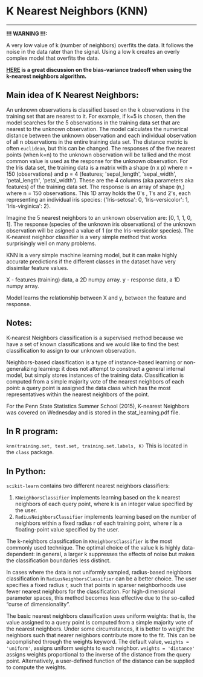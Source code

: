 # K Nearest Neighbors (KNN)

-----------

__!!! WARNING !!!:__ 

A very low value of k (number of neighbors) overfits the data. It follows the noise in the data rater than the signal. Using a low k creates an overly complex model that overfits the data. 


__[HERE](http://scott.fortmann-roe.com/docs/BiasVariance.html) is a great discussion on the bias-variance tradeoff when using the k-nearest neighbors algorithm.__ 



## Main idea of K Nearest Neighbors:
An unknown observations is classified based on the k observations in the training set that are nearest to it. For example, if k=5 is chosen, then the model searches for the 5 observations in the training data set that are nearest to the unknown observation. The model calculates the numerical distance between the unknown observation and each individual observation of all n observations in the entire training data set. The distance metric is often `euclidean`, but this can be changed. 
The responses of the five nearest points (when k=n) to the unknown observation will be tallied and the most common value is used as the response for the unknown observation. For the Iris data set, the training data is a matrix with a shape (n x p) where n = 150 (observations) and p = 4 (features; 'sepal_length', 'sepal_width', 'petal_length', 'petal_width'). These are the 4 columns (aka parameters aka features) of the training data set. The response is an array of shape (n,) where n = 150 observations. This 1D array holds the 0's , 1's and 2's, each representing an individual iris species: {'Iris-setosa': 0, 'Iris-versicolor': 1, 'Iris-virginica': 2}. 

Imagine the 5 nearest neighbors to an unknown observation are: [0, 1, 1, 0, 1].  The response (species of the unknown iris observations) of the unknown observation will be asigned a value of 1 (or the Iris-versicolor species). The K-nearest neighbor classifier is a very simple method that works surprisingly well on many problems. 

KNN is a very simple machine learning model, but it can make highly accurate predictions if the different classes in the dataset have very dissimilar feature values. 

X - features (training) data, a 2D numpy array. 
y - response data, a 1D numpy array. 

Model learns the relationship between X and y, between the feature and response. 



## Notes:
K-nearest Neighbors classification is a supervised method because we have a set of known classifications and we would like to find the best classification to assign to our unknown observation. 

Neighbors-based classification is a type of instance-based learning or non-generalizing learning: it does not attempt to construct a general internal model, but simply stores instances of the training data. Classification is computed from a simple majority vote of the nearest neighbors of each point: a query point is assigned the data class which has the most representatives within the nearest neighbors of the point. 



For the Penn State Statistics Summer School (2015), K-nearest Neighbors was covered on Wednesday and is stored in the stat_learning.pdf file. 





## In R program:
`knn(training.set, test.set, training.set.labels, K)` 
This is located in the `class` package. 


## In Python:
`scikit-learn` contains two different nearest neighbors classifiers: 
1. `KNeighborsClassifier` implements learning based on the k nearest neighbors of each query point, where k is an integer value specified by the user. 
2. `RadiusNeighborsClassifier` implements learning based on the number of neighbors within a fixed radius r of each training point, where r is a floating-point value specified by the user.

The k-neighbors classification in `KNeighborsClassifier` is the most commonly used technique. The optimal choice of the value k is highly data-dependent: in general, a larger k suppresses the effects of noise but makes the classification boundaries less distinct.

In cases where the data is not uniformly sampled, radius-based neighbors classification in `RadiusNeighborsClassifier` can be a better choice. The user specifies a fixed radius r, such that points in sparser neighborhoods use fewer nearest neighbors for the classification. For high-dimensional parameter spaces, this method becomes less effective due to the so-called “curse of dimensionality”.

The basic nearest neighbors classification uses uniform weights: that is, the value assigned to a query point is computed from a simple majority vote of the nearest neighbors. Under some circumstances, it is better to weight the neighbors such that nearer neighbors contribute more to the fit. This can be accomplished through the weights keyword. The default value, `weights = 'uniform'`, assigns uniform weights to each neighbor. `weights = 'distance'` assigns weights proportional to the inverse of the distance from the query point. Alternatively, a user-defined function of the distance can be supplied to compute the weights.
